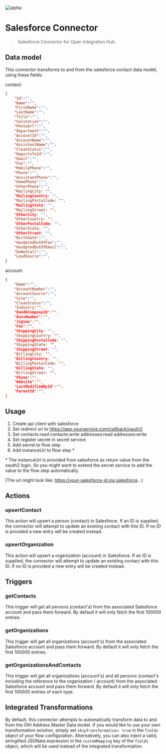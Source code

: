 ![alpha](https://img.shields.io/badge/Status-Alpha-yellow.svg)

# Salesforce Connector

> Salesforce Connector for Open Integration Hub.


## Data model
This connector transforms to and from the salesforce contact data model, using these fields:

contact:
```json
{
    "Id":"",
    "Name":"",
    "FirstName":"",
    "LastName":"",
    "Title":"",
    "Salutation":"",
    "PhotoUrl":"",
    "Department":"",
    "AccountId":"",
    "AccountName":"",
    "AssistentName":"",
    "CleanStatus":"",
    "ReportsToId":"",
    "Email":"",
    "Fax":"",
    "MobilePhone":"",
    "Phone":"",
    "AssistantPhone":"",
    "HomePhone":"",
    "OtherPhone":"",
    "MailingCity: "",
    "MailingCountry: "",
    "MailingPostalCode: "",
    "MailingState: "",
    "MailingStreet: "",
    "OtherCity: "",
    "OtherCountry: "",
    "OtherPostalCode: "",
    "OtherState: "",
    "OtherStreet: "",
    "Birthdate":"",
    "HasOptedOutOfFax":"",
    "HasOptedOutOfEmail":"",
    "DoNotCall":"",
    "LeadSource":"",
}
```

account:
```json
{
    "Name":"",
    "AccountNumber":"",
    "AccountSource":"",
    "Site":"",
    "CleanStatus":"",
    "Industry:"",
    "DandbCompanyId":"",
    "DunsNumber":"",
    "Jigsaw":"",
    "Fax":"",
    "ShippingCity: "",
    "ShippingCountry: "",
    "ShippingPostalCode: "",
    "ShippingState: "",
    "ShippingStreet: "",
    "BillingCity: "",
    "BillingCountry: "",
    "BillingPostalCode: "",
    "BillingState: "",
    "BillingStreet: "",
    "Phone":"",
    "Website":"",
    "LastModifiedById":"",
    "ParentId":"",
}
```

## Usage

1. Create api client with salesforce
2. Set redirect uri to https://app.yourservice.com/callback/oauth2
3. Set contacts:read contacts:write addresses:read addresses:write
4. Set register secret in secret service
5. Add secret to flow step
6. Add instanceUrl to flow step *

\* The instanceUrl is provided from salesforce as return value from the oauth2 login. So you might want to extend the secret service to add the value to the flow step automatically.

(The url might look like: https://your-salesforce-id.my.salesforce...)

## Actions

### upsertContact
This action will upsert a person (contact) in Salesforce. If an ID is supplied, the connector will attempt to update an existing contact with this ID. If no ID is provided a new entry will be created instead.

### upsertOrganization
This action will upsert a organization (account) in Salesforce. If an ID is supplied, the connector will attempt to update an existing contact with this ID. If no ID is provided a new entry will be created instead.

## Triggers

### getContacts
This trigger will get all persons (contact's) from the associated Salesforce account and pass them forward. By default it will only fetch the first 100000 entries.

### getOrganizations
This trigger will get all organizations (account's) from the associated Salesforce account and pass them forward. By default it will only fetch the first 100000 entries.

### getOrganizationsAndContacts
This trigger will get all organizations (account's) and all persons (contact's including the reference to the organization / account) from the associated Salesforce account and pass them forward. By default it will only fetch the first 100000 entries of each type.


## Integrated Transformations

By default, this connector attempts to automatically transform data to and from the OIH Address Master Data model. If you would like to use your own transformation solution, simply set `skipTransformation: true` in the `fields` object of your flow configuration. Alternatively, you can also inject a valid, stringified JSONata expression in the `customMapping` key of the `fields` object, which will be used instead of the integrated transformation.
